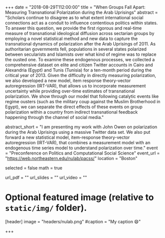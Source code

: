 +++
date = "2018-08-29T112:00:00"
title = "When Groups Fall Apart: Measuring Transnational Polarization during the Arab Uprisings"
abstract = "Scholars continue to disagree as to what extent international social connections act as a conduit to influence contentious politics within states. To answer this question, we provide the first rigorous and real-time measure of transnational ideological diffusion across sectarian groups by employing a novel statistical method and new data to capture the transnational dynamics of polarization after the Arab Uprisings of 2011. As authoritarian governments fell, populations in several states polarized between secularists and Islamists over what kind of regime was to replace the ousted one. To examine these endogenous processes, we collected a comprehensive dataset on elite and citizen Twitter accounts in Cairo and Alexandria (Egypt) and Tunis (Tunisia) for a ten-month period during the critical year of 2013. Given the difficulty in directly measuring polarization, we also developed a new model, item response theory-vector autoregression (IRT-VAR), that allows us to incorporate measurement uncertainty while providing over-time estimates of transnational polarization. We show through our model that following catalytic events like regime ousters (such as the military coup against the Muslim Brotherhood in Egypt), we can separate the direct effects of these events on group polarization within a country from indirect transnational feedback happening through the channel of social media."

abstract_short = "I am presenting my work with John Owen on polarization during the Arab Uprisings using a massive Twitter data set. We also put forward a new statistical model, item-response theory-vector autoregression (IRT-VAR), that combines a measurement model with an endogenous time series model to understand polarization over time."
event = "Preconference on Politics and Computational Social Science"
event_url = "https://web.northeastern.edu/nulab/pacss/"
location = "Boston"

selected = false
math = true

url_pdf = ""
url_slides = ""
url_video = ""

# Optional featured image (relative to `static/img/` folder).
[header]
image = "headers/nulab.png"
#caption = "My caption :smile:"

+++


